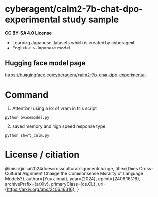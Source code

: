 # cyberagent/calm2-7b-chat-dpo-experimental study sample
**CC BY-SA 4.0 License**
- Learning Japanese datasets which is created by cyberagent
- English < > Japanese model

## Hugging face model page

https://huggingface.co/cyberagent/calm2-7b-chat-dpo-experimental


# Command
1. Attention! using a lot of vram in this script

```
python bvasemodel.py

```
2. saved memory and high speed response type

```
python short_calm.py

```






# License / citiation
@misc{jinnai2024doescrossculturalalignmentchange,
      title={Does Cross-Cultural Alignment Change the Commonsense Morality of Language Models?}, 
      author={Yuu Jinnai},
      year={2024},
      eprint={2406.16316},
      archivePrefix={arXiv},
      primaryClass={cs.CL},
      url={https://arxiv.org/abs/2406.16316}, 
}

